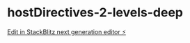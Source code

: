 # hostDirectives-2-levels-deep

[Edit in StackBlitz next generation editor ⚡️](https://stackblitz.com/~/github.com/kbrilla/hostDirectives-2-levels-deep)